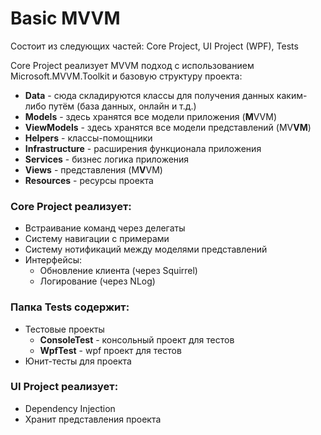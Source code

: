 # Basic MVVM

Состоит из следующих частей: Core Project, UI Project (WPF), Tests

Core Project реализует MVVM подход с использованием Microsoft.MVVM.Toolkit и базовую структуру проекта:

- **Data** - сюда складируются классы для получения данных каким-либо путём (база данных, онлайн и т.д.)
- **Models** - здесь хранятся все модели приложения (**M**VVM)
- **ViewModels** - здесь хранятся все модели представлений (MV**VM**)
- **Helpers** - классы-помощники
- **Infrastructure** - расширения функционала приложения
- **Services** - бизнес логика приложения
- **Views** - представления (M**V**VM)
- **Resources** - ресурсы проекта
  
### **Core Project** реализует:
- Встраивание команд через делегаты 
- Систему навигации с примерами 
- Систему нотификаций между моделями представлений
- Интерфейсы:
  - Обновление клиента (через Squirrel)
  - Логирование (через NLog)

### **Папка Tests содержит**:
- Тестовые проекты
  - **ConsoleTest** - консольный проект для тестов
  - **WpfTest** - wpf проект для тестов    
- Юнит-тесты для проекта

### **UI Project** реализует: 
- Dependency Injection
- Хранит представления проекта 
